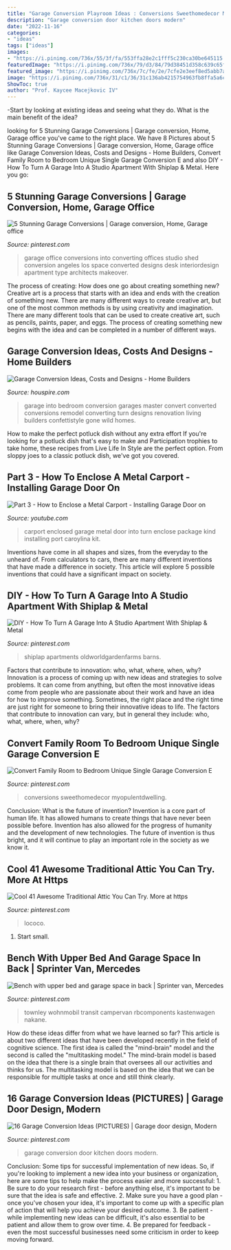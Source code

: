 ```yaml
---
title: "Garage Conversion Playroom Ideas : Conversions Sweethomedecor Myopulentdwelling"
description: "Garage conversion door kitchen doors modern"
date: "2022-11-16"
categories:
- "ideas"
tags: ["ideas"]
images:
- "https://i.pinimg.com/736x/55/3f/fa/553ffa28e2c1fff5c230ca30be645115.jpg"
featuredImage: "https://i.pinimg.com/736x/79/d3/84/79d38451d358c639c65ff3193890c017.jpg"
featured_image: "https://i.pinimg.com/736x/7c/fe/2e/7cfe2e3eef8ed5abb7a93d2647eb1b58--garage-office-office-setup.jpg"
image: "https://i.pinimg.com/736x/31/c1/36/31c136ab4215754963fb8ffa5a6c7572.jpg"
ShowToc: true
author: "Prof. Kaycee Macejkovic IV"
---
```



-Start by looking at existing ideas and seeing what they do. What is the main benefit of the idea? 

	

		
looking for 5 Stunning Garage Conversions | Garage conversion, Home, Garage office you've came to the right place. We have 8 Pictures about 5 Stunning Garage Conversions | Garage conversion, Home, Garage office like Garage Conversion Ideas, Costs and Designs - Home Builders, Convert Family Room to Bedroom Unique Single Garage Conversion E and also DIY - How To Turn A Garage Into A Studio Apartment With Shiplap &amp; Metal. Here you go:
		
    
## 5 Stunning Garage Conversions | Garage Conversion, Home, Garage Office

<img loading=lazy src="https://i.pinimg.com/736x/7c/fe/2e/7cfe2e3eef8ed5abb7a93d2647eb1b58--garage-office-office-setup.jpg" onerror="this.onerror=null;this.src='https://tse2.mm.bing.net/th?id=OIP.at0A2HDSxfmNkiu_iT-fJQHaJ3&amp;pid=15.1';" alt="5 Stunning Garage Conversions | Garage conversion, Home, Garage office">

_Source: pinterest.com_

>garage office conversions into converting offices studio shed conversion angeles los space converted designs desk interiordesign apartment type architects makeover. 

	

The process of creating: How does one go about creating something new?
Creative art is a process that starts with an idea and ends with the creation of something new. There are many different ways to create creative art, but one of the most common methods is by using creativity and imagination. There are many different tools that can be used to create creative art, such as pencils, paints, paper, and eggs. The process of creating something new begins with the idea and can be completed in a number of different ways.

    
## Garage Conversion Ideas, Costs And Designs - Home Builders

<img loading=lazy src="https://houspire.com/wp-content/uploads/2018/01/garage-bedroom-1024x905.jpg" onerror="this.onerror=null;this.src='https://tse4.mm.bing.net/th?id=OIP.Y6b5qO-PX3dLo-Xeuy5tnwHaGi&amp;pid=15.1';" alt="Garage Conversion Ideas, Costs and Designs - Home Builders">

_Source: houspire.com_

>garage into bedroom conversion garages master convert converted conversions remodel converting turn designs renovation living builders confettistyle gone wild homes. 

	

How to make the perfect potluck dish without any extra effort
If you're looking for a potluck dish that's easy to make and Participation trophies to take home, these recipes from Live Life In Style are the perfect option. From sloppy joes to a classic potluck dish, we've got you covered.

    
## Part 3 - How To Enclose A Metal Carport - Installing Garage Door On

<img loading=lazy src="https://i.ytimg.com/vi/JE-WE7k5PUs/maxresdefault.jpg" onerror="this.onerror=null;this.src='https://tse1.mm.bing.net/th?id=OIP.CM8B9uoqQzuh3VuVeG3rzwHaEK&amp;pid=15.1';" alt="Part 3 - How to Enclose a Metal Carport - Installing Garage Door on">

_Source: youtube.com_

>carport enclosed garage metal door into turn enclose package kind installing port caroylina kit. 

	

Inventions have come in all shapes and sizes, from the everyday to the unheard of. From calculators to cars, there are many different inventions that have made a difference in society. This article will explore 5 possible inventions that could have a significant impact on society.

    
## DIY - How To Turn A Garage Into A Studio Apartment With Shiplap &amp; Metal

<img loading=lazy src="https://i.pinimg.com/736x/ed/17/3d/ed173d0006be10e0222500f9a8e4d73e.jpg" onerror="this.onerror=null;this.src='https://tse3.mm.bing.net/th?id=OIP.jQRxkcra_cO46Bu0OLmYTQHaE8&amp;pid=15.1';" alt="DIY - How To Turn A Garage Into A Studio Apartment With Shiplap &amp; Metal">

_Source: pinterest.com_

>shiplap apartments oldworldgardenfarms barns. 

	

Factors that contribute to innovation: who, what, where, when, why?
Innovation is a process of coming up with new ideas and strategies to solve problems. It can come from anything, but often the most innovative ideas come from people who are passionate about their work and have an idea for how to improve something. Sometimes, the right place and the right time are just right for someone to bring their innovative ideas to life. The factors that contribute to innovation can vary, but in general they include: who, what, where, when, why?

    
## Convert Family Room To Bedroom Unique Single Garage Conversion E

<img loading=lazy src="https://i.pinimg.com/736x/79/d3/84/79d38451d358c639c65ff3193890c017.jpg" onerror="this.onerror=null;this.src='https://tse2.mm.bing.net/th?id=OIP.KawF-7vAP520Fi3fgcUjsgHaJ3&amp;pid=15.1';" alt="Convert Family Room to Bedroom Unique Single Garage Conversion E">

_Source: pinterest.com_

>conversions sweethomedecor myopulentdwelling. 

	

Conclusion: What is the future of invention?
Invention is a core part of human life. It has allowed humans to create things that have never been possible before. Invention has also allowed for the progress of humanity and the development of new technologies. The future of invention is thus bright, and it will continue to play an important role in the society as we know it.

    
## Cool 41 Awesome Traditional Attic You Can Try. More At Https

<img loading=lazy src="https://i.pinimg.com/736x/55/3f/fa/553ffa28e2c1fff5c230ca30be645115.jpg" onerror="this.onerror=null;this.src='https://tse1.mm.bing.net/th?id=OIP.a9ibbZdM0T38oh0dQBOYNQHaFu&amp;pid=15.1';" alt="Cool 41 Awesome Traditional Attic You Can Try. More at https">

_Source: pinterest.com_

>lococo. 

	

1. Start small.

    
## Bench With Upper Bed And Garage Space In Back | Sprinter Van, Mercedes

<img loading=lazy src="https://i.pinimg.com/736x/e3/6e/d5/e36ed5aaba001df801dfbf5110e8b618--sprinter-conversion-camper-conversion.jpg" onerror="this.onerror=null;this.src='https://tse1.mm.bing.net/th?id=OIP.kkOkATgpKonWFSs25dd9zAHaLG&amp;pid=15.1';" alt="Bench with upper bed and garage space in back | Sprinter van, Mercedes">

_Source: pinterest.com_

>townley wohnmobil transit campervan rbcomponents kastenwagen nakane. 

	

How do these ideas differ from what we have learned so far?
This article is about two different ideas that have been developed recently in the field of cognitive science. The first idea is called the "mind-brain" model and the second is called the "multitasking model." The mind-brain model is based on the idea that there is a single brain that oversees all our activities and thinks for us. The multitasking model is based on the idea that we can be responsible for multiple tasks at once and still think clearly.

    
## 16 Garage Conversion Ideas (PICTURES) | Garage Door Design, Modern

<img loading=lazy src="https://i.pinimg.com/736x/31/c1/36/31c136ab4215754963fb8ffa5a6c7572.jpg" onerror="this.onerror=null;this.src='https://tse2.mm.bing.net/th?id=OIP.yPu5MMg67xdTvbLAWesa-AHaF1&amp;pid=15.1';" alt="16 Garage Conversion Ideas (PICTURES) | Garage door design, Modern">

_Source: pinterest.com_

>garage conversion door kitchen doors modern. 

	

Conclusion: Some tips for successful implementation of new ideas.
So, if you're looking to implement a new idea into your business or organization, here are some tips to help make the process easier and more successful: 1. Be sure to do your research first - before anything else, it's important to be sure that the idea is safe and effective. 2. Make sure you have a good plan - once you've chosen your idea, it's important to come up with a specific plan of action that will help you achieve your desired outcome. 3. Be patient - while implementing new ideas can be difficult, it's also essential to be patient and allow them to grow over time. 4. Be prepared for feedback - even the most successful businesses need some criticism in order to keep moving forward. 

